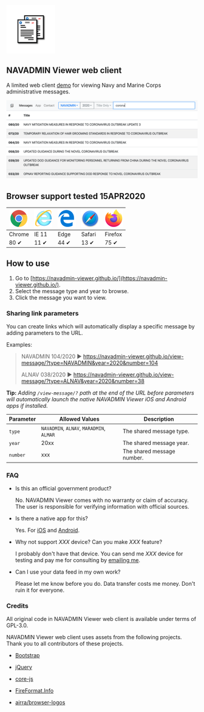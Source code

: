 [![NAVADMIN Viewer icon](https://raw.githubusercontent.com/navadmin-viewer/recognizer/master/assets/Icon128.png)](https://apps.apple.com/us/app/navadmin-viewer/id1345135985)

## NAVADMIN Viewer web client

A limited web client [demo](https://navadmin-viewer.github.io/) for viewing Navy and Marine Corps administrative messages.

[![NAVADMIN Viewer web screenshot](https://raw.githubusercontent.com/navadmin-viewer/navadmin-viewer.github.io/master/assets/navadmin-viewer-web-screenshot.png)](https://navadmin-viewer.github.io/)

## Browser support tested 15APR2020

![Chrome](https://raw.githubusercontent.com/navadmin-viewer/navadmin-viewer.github.io/master/assets/browser-logos/chrome_48x48.png) | ![IE 11](https://raw.githubusercontent.com/navadmin-viewer/navadmin-viewer.github.io/master/assets/browser-logos/internet-explorer_9-11_48x48.png) | ![Edge](https://raw.githubusercontent.com/navadmin-viewer/navadmin-viewer.github.io/master/assets/browser-logos/edge_12-18_48x48.png) | ![Safari](https://raw.githubusercontent.com/navadmin-viewer/navadmin-viewer.github.io/master/assets/browser-logos/safari_48x48.png)| ![Firefox](https://raw.githubusercontent.com/navadmin-viewer/navadmin-viewer.github.io/master/assets/browser-logos/firefox_48x48.png) 
--- | --- | --- | --- | --- 
 Chrome | IE 11 | Edge | Safari | Firefox 
 80 ✔ | 11 ✔ | 44 ✔ | 13 ✔ | 75 ✔ 

## How to use

1. Go to [https://navadmin-viewer.github.io/](https://navadmin-viewer.github.io/).
2. Select the message type and year to browse.
3. Click the message you want to view.

### Sharing link parameters

You can create links which will automatically display a specific message by adding parameters to the URL. 

Examples:
> NAVADMIN 104/2020 ▶ https://navadmin-viewer.github.io/view-message/?type=NAVADMIN&year=2020&number=104
> 
> ALNAV 038/2020 ▶ https://navadmin-viewer.github.io/view-message/?type=ALNAV&year=2020&number=38

**Tip:**
*Adding `/view-message/?` path at the end of the URL before parameters will automatically launch the native NAVADMIN Viewer iOS and Android apps if installed.*

Parameter | Allowed Values | Description
--- | --- | --- 
`type` | `NAVADMIN`, `ALNAV`, `MARADMIN`, `ALMAR` | The shared message type.
`year` | 20xx | The shared message year.
`number` | xxx | The shared message number.

### FAQ

- Is this an official government product?
 
  No. NAVADMIN Viewer comes with no warranty or claim of accuracy. The user is responsible for verifying information with official sources. 

- Is there a native app for this?

  Yes. For [iOS](https://apps.apple.com/us/app/navadmin-viewer/id1345135985) and [Android](https://play.google.com/store/apps/details?id=com.ansonliu.navadmin). 

- Why not support *XXX* device? Can you make *XXX* feature?

  I probably don't have that device. You can send me *XXX* device for testing and pay me for consulting by [emailing me](mailto:support@ansonliu.com).

- Can I use your data feed in my own work?

  Please let me know before you do. Data transfer costs me money. Don't ruin it for everyone.

### Credits

All original code in NAVADMIN Viewer web client is available under terms of GPL-3.0.

NAVADMIN Viewer web client uses assets from the following projects. Thank you to all contributors of these projects.

- [Bootstrap](https://getbootstrap.com)

- [jQuery](https://jquery.com)

- [core-js](https://github.com/zloirock/core-js)

- [FireFormat.Info](https://www.fileformat.info/)

- [airra/browser-logos](https://github.com/alrra/browser-logos)
